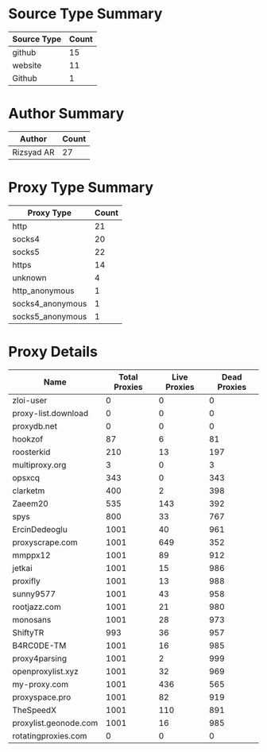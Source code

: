 # Source Type Summary

| Source Type | Count |
|-------------|-------|
| github | 15 |
| website | 11 |
| Github | 1 |


# Author Summary

| Author | Count |
|--------|-------|
| Rizsyad AR | 27 |


# Proxy Type Summary

| Proxy Type | Count |
|------------|-------|
| http | 21 |
| socks4 | 20 |
| socks5 | 22 |
| https | 14 |
| unknown | 4 |
| http_anonymous | 1 |
| socks4_anonymous | 1 |
| socks5_anonymous | 1 |


# Proxy Details

| Name | Total Proxies | Live Proxies | Dead Proxies |
|------|---------------|--------------|---------------|
| zloi-user | 0 | 0 | 0 |
| proxy-list.download | 0 | 0 | 0 |
| proxydb.net | 0 | 0 | 0 |
| hookzof | 87 | 6 | 81 |
| roosterkid | 210 | 13 | 197 |
| multiproxy.org | 3 | 0 | 3 |
| opsxcq | 343 | 0 | 343 |
| clarketm | 400 | 2 | 398 |
| Zaeem20 | 535 | 143 | 392 |
| spys | 800 | 33 | 767 |
| ErcinDedeoglu | 1001 | 40 | 961 |
| proxyscrape.com | 1001 | 649 | 352 |
| mmppx12 | 1001 | 89 | 912 |
| jetkai | 1001 | 15 | 986 |
| proxifly | 1001 | 13 | 988 |
| sunny9577 | 1001 | 43 | 958 |
| rootjazz.com | 1001 | 21 | 980 |
| monosans | 1001 | 28 | 973 |
| ShiftyTR | 993 | 36 | 957 |
| B4RC0DE-TM | 1001 | 16 | 985 |
| proxy4parsing | 1001 | 2 | 999 |
| openproxylist.xyz | 1001 | 32 | 969 |
| my-proxy.com | 1001 | 436 | 565 |
| proxyspace.pro | 1001 | 82 | 919 |
| TheSpeedX | 1001 | 110 | 891 |
| proxylist.geonode.com | 1001 | 16 | 985 |
| rotatingproxies.com | 0 | 0 | 0 |
